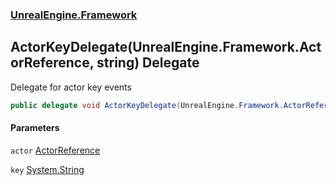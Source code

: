 ### [UnrealEngine.Framework](./UnrealEngine-Framework.md 'UnrealEngine.Framework')
## ActorKeyDelegate(UnrealEngine.Framework.ActorReference, string) Delegate
Delegate for actor key events  
```csharp
public delegate void ActorKeyDelegate(UnrealEngine.Framework.ActorReference actor, string key);
```
#### Parameters
<a name='UnrealEngine-Framework-ActorKeyDelegate(UnrealEngine-Framework-ActorReference_string)-actor'></a>
`actor` [ActorReference](./ActorReference.md 'UnrealEngine.Framework.ActorReference')  
  
<a name='UnrealEngine-Framework-ActorKeyDelegate(UnrealEngine-Framework-ActorReference_string)-key'></a>
`key` [System.String](https://docs.microsoft.com/en-us/dotnet/api/System.String 'System.String')  
  
